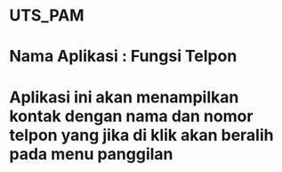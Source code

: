 # UTS_PAM
# Nama Aplikasi : Fungsi Telpon
# Aplikasi ini akan menampilkan kontak dengan nama dan nomor telpon yang jika di klik akan beralih pada menu panggilan
